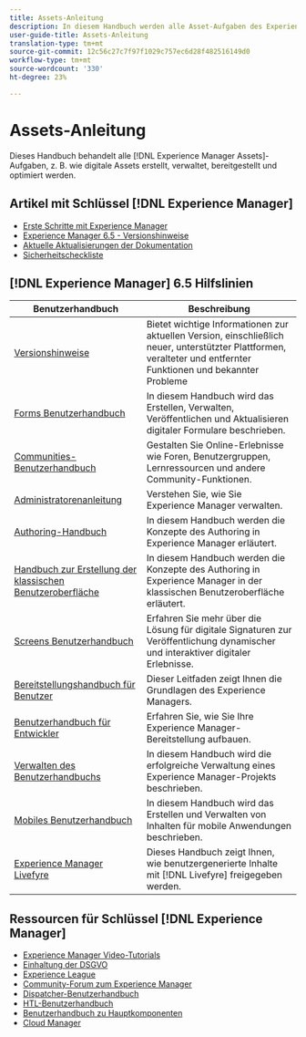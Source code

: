 ```yaml
---
title: Assets-Anleitung
description: In diesem Handbuch werden alle Asset-Aufgaben des Experience Managers behandelt, z. B. wie digitale Assets erstellt, verwaltet, bereitgestellt und optimiert werden.
user-guide-title: Assets-Anleitung
translation-type: tm+mt
source-git-commit: 12c56c27c7f97f1029c757ec6d28f482516149d0
workflow-type: tm+mt
source-wordcount: '330'
ht-degree: 23%

---
```



# Assets-Anleitung

Dieses Handbuch behandelt alle [!DNL Experience Manager Assets]-Aufgaben, z. B. wie digitale Assets erstellt, verwaltet, bereitgestellt und optimiert werden.

## Artikel mit Schlüssel [!DNL Experience Manager]

<!-- TBD: Some of these links will soon be updated. Change these when new articles go live on docs.adobe.com.
-->

* [Erste Schritte mit Experience Manager](https://helpx.adobe.com/experience-manager/get-started.html)
* [Experience Manager 6.5 - Versionshinweise](/help/release-notes/home.md)
* [Aktuelle Aktualisierungen der Dokumentation](https://experienceleague.adobe.com/docs/experience-manager-release-information/aem-release-updates/doc-updates/documentation-updates.html?lang=de)
* [Sicherheitscheckliste](/help/sites-administering/security-checklist.md)

## [!DNL Experience Manager] 6.5 Hilfslinien

| Benutzerhandbuch | Beschreibung |
|--- |---|
| [Versionshinweise](/help/release-notes/home.md) | Bietet wichtige Informationen zur aktuellen Version, einschließlich neuer, unterstützter Plattformen, veralteter und entfernter Funktionen und bekannter Probleme |
| [Forms Benutzerhandbuch](/help/forms/home.md) | In diesem Handbuch wird das Erstellen, Verwalten, Veröffentlichen und Aktualisieren digitaler Formulare beschrieben. |
| [Communities-Benutzerhandbuch](/help/communities/home.md) | Gestalten Sie Online-Erlebnisse wie Foren, Benutzergruppen, Lernressourcen und andere Community-Funktionen. |
| [Administratorenanleitung](/help/sites-administering/home.md) | Verstehen Sie, wie Sie Experience Manager verwalten. |
| [Authoring-Handbuch](/help/sites-authoring/home.md) | In diesem Handbuch werden die Konzepte des Authoring in Experience Manager erläutert. |
| [Handbuch zur Erstellung der klassischen Benutzeroberfläche](/help/sites-classic-ui-authoring/home.md) | In diesem Handbuch werden die Konzepte des Authoring in Experience Manager in der klassischen Benutzeroberfläche erläutert. |
| [Screens Benutzerhandbuch](https://experienceleague.adobe.com/docs/experience-manager-screens/user-guide/aem-screens-introduction.html) | Erfahren Sie mehr über die Lösung für digitale Signaturen zur Veröffentlichung dynamischer und interaktiver digitaler Erlebnisse. |
| [Bereitstellungshandbuch für Benutzer](/help/sites-deploying/home.md) | Dieser Leitfaden zeigt Ihnen die Grundlagen des Experience Managers. |
| [Benutzerhandbuch für Entwickler](/help/sites-developing/home.md) | Erfahren Sie, wie Sie Ihre Experience Manager-Bereitstellung aufbauen. |
| [Verwalten des Benutzerhandbuchs](/help/managing/home.md) | In diesem Handbuch wird die erfolgreiche Verwaltung eines Experience Manager-Projekts beschrieben. |
| [Mobiles Benutzerhandbuch](/help/mobile/home.md) | In diesem Handbuch wird das Erstellen und Verwalten von Inhalten für mobile Anwendungen beschrieben. |
| [Experience Manager Livefyre](https://experienceleague.adobe.com/docs/livefyre/using/home.html) | Dieses Handbuch zeigt Ihnen, wie benutzergenerierte Inhalte mit [!DNL Livefyre] freigegeben werden. |

## Ressourcen für Schlüssel [!DNL Experience Manager]

* [Experience Manager Video-Tutorials](https://helpx.adobe.com/experience-manager/kt/index/aem-6-5-videos.html#Assets)
* [Einhaltung der DSGVO](/help/managing/data-protection-and-privacy.md)
* [Experience League](https://guided.adobe.com/?mv=other#recommended/solutions/experience-manager)
* [Community-Forum zum Experience Manager](https://experienceleaguecommunities.adobe.com/t5/Adobe-Experience-Manager-Assets/ct-p/experience-manager-assets-community)
* [Dispatcher-Benutzerhandbuch](https://experienceleague.adobe.com/docs/experience-manager-dispatcher/using/dispatcher.html)
* [HTL-Benutzerhandbuch](https://experienceleague.adobe.com/docs/experience-manager-htl/using/overview.html?lang=de)
* [Benutzerhandbuch zu Hauptkomponenten](https://experienceleague.adobe.com/docs/experience-manager-core-components/using/introduction.html?lang=de)
* [Cloud Manager](https://experienceleague.adobe.com/docs/experience-manager-cloud-manager/using/introduction-to-cloud-manager.html?lang=de)
